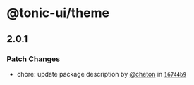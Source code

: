 # @tonic-ui/theme

## 2.0.1

### Patch Changes

- chore: update package description by [@cheton](https://github.com/cheton) in [`16744b9`](https://github.com/trendmicro-frontend/tonic-ui/commit/16744b95e35f4b97371f1ad685553915dd2d43ad)
